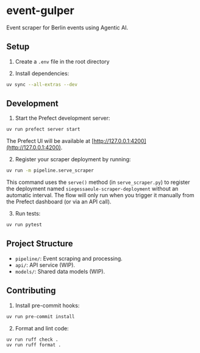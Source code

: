 # event-gulper

Event scraper for Berlin events using Agentic AI.

## Setup

1. Create a `.env` file in the root directory

2. Install dependencies:

```bash
uv sync --all-extras --dev
```

## Development

1. Start the Prefect development server:

```bash
uv run prefect server start
```

The Prefect UI will be available at [http://127.0.0.1:4200](http://127.0.0.1:4200).

2. Register your scraper deployment by running:

```bash
uv run -m pipeline.serve_scraper
```

This command uses the `serve()` method (in `serve_scraper.py`) to register the deployment named `siegessaeule-scraper-deployment` without an automatic interval. The flow will only run when you trigger it manually from the Prefect dashboard (or via an API call).

3. Run tests:

```bash
uv run pytest
```

## Project Structure

- `pipeline/`: Event scraping and processing.
- `api/`: API service (WIP).
- `models/`: Shared data models (WIP).

## Contributing

1. Install pre-commit hooks:

```bash
uv run pre-commit install
```

2. Format and lint code:

```bash
uv run ruff check .
uv run ruff format .
```
